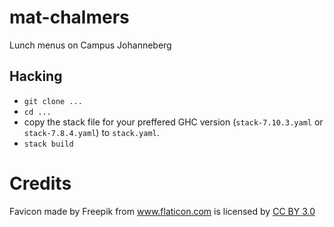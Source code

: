 mat-chalmers
============

Lunch menus on Campus Johanneberg

## Hacking

- `git clone ...`
- `cd ...`
- copy the stack file for your preffered GHC version
  (`stack-7.10.3.yaml` or `stack-7.8.4.yaml`) to `stack.yaml`.
- `stack build`

# Credits

Favicon made by Freepik from <a href="http://www.flaticon.com"
title="Flaticon">www.flaticon.com</a> is licensed by <a
href="http://creativecommons.org/licenses/by/3.0/" title="Creative
Commons BY 3.0">CC BY 3.0</a>
